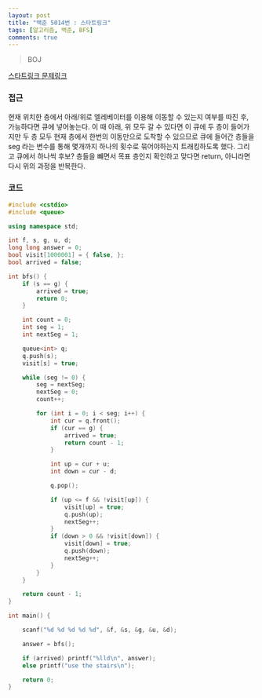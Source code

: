 ```yaml
---
layout: post
title: "백준 5014번 : 스타트링크"
tags: [알고리즘, 백준, BFS]
comments: true
---
```


> BOJ  

[스타트링크 문제링크](https://www.acmicpc.net/problem/5014)  

### 접근  
현재 위치한 층에서 아래/위로 엘레베이터를 이용해 이동할 수 있는지 여부를 따진 후, 가능하다면 큐에 넣어놓는다. 이 때 아래, 위 모두 갈 수 있다면 이 큐에 두 층이 들어가지만 두 층 모두 현재 층에서 한번의 이동만으로 도착할 수 있으므로 큐에 들어간 층들을 seg 라는 변수를 통해 몇개까지 하나의 횟수로 묶어야하는지 트래킹하도록 했다. 그리고 큐에서 하나씩 후보? 층들을 뺴면서 목표 층인지 확인하고 맞다면 return, 아니라면 다시 위의 과정을 반복한다.

### 코드  
~~~c++
#include <cstdio>
#include <queue>

using namespace std;

int f, s, g, u, d;
long long answer = 0;
bool visit[1000001] = { false, };
bool arrived = false;

int bfs() {
    if (s == g) {
        arrived = true;
        return 0;
    }

    int count = 0;
    int seg = 1;
    int nextSeg = 1;

    queue<int> q;
    q.push(s);
    visit[s] = true;

    while (seg != 0) {
        seg = nextSeg;
        nextSeg = 0;
        count++;

        for (int i = 0; i < seg; i++) {
            int cur = q.front();
            if (cur == g) {
                arrived = true;
                return count - 1;
            }

            int up = cur + u;
            int down = cur - d;

            q.pop();

            if (up <= f && !visit[up]) {
                visit[up] = true;
                q.push(up);
                nextSeg++;
            }
            if (down > 0 && !visit[down]) {
                visit[down] = true;
                q.push(down);
                nextSeg++;
            }
        }
    }

    return count - 1;
}

int main() {

    scanf("%d %d %d %d %d", &f, &s, &g, &u, &d);

    answer = bfs();

    if (arrived) printf("%lld\n", answer);
    else printf("use the stairs\n");

    return 0;
}
~~~
